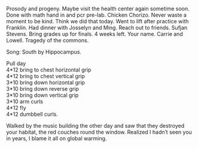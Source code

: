 Prosody and progeny. Maybe visit the health center again sometime soon. Done with math hand in and pcr pre-lab. Chicken Chorizo. Never waste a moment to be kind. Think we did that today. Went to lift after practice with Franklin. Had dinner with Josselyn and Ming. Reach out to friends. Sufjan Stevens. Bring grades up for finals. 4 weeks left. Your name. Carrie and Lowell. Tragedy of the commons.

Song: South by Hippocampus.

Pull day  
4\*12 bring to chest horizontal grip  
4\*12 bring to chest vertical grip  
3\*10 bring down horizontal grip  
3\*10 bring down reverse grip  
3\*10 bring down vertical grip  
3\*10 arm curls  
4\*12 fly  
4\*12 dumbbell curls. 

Walked by the music building the other day and saw that they destroyed your habitat, the red couches round the window. Realized I hadn’t seen you in years, I blame it all on global warming.
